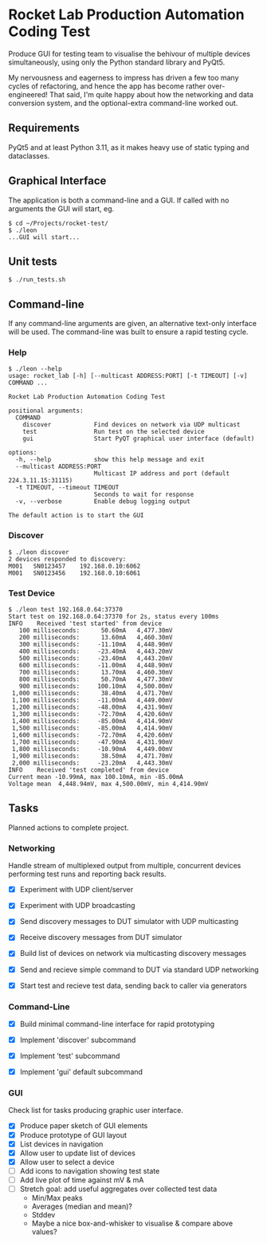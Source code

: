
# Rocket Lab Production Automation Coding Test

Produce GUI for testing team to visualise the behivour of multiple devices
simultaneously, using only the Python standard library and PyQt5.

My nervousness and eagerness to impress has driven a few too many cycles of
refactoring, and hence the app has become rather over-engineered! That said,
I'm quite happy about how the networking and data conversion system, and the
optional-extra command-line worked out.


## Requirements

PyQt5 and at least Python 3.11, as it makes heavy use of static typing and
dataclasses.


## Graphical Interface

The application is both a command-line and a GUI. If called with no arguments
the GUI will start, eg.

    $ cd ~/Projects/rocket-test/
    $ ./leon
    ...GUI will start...


## Unit tests

    $ ./run_tests.sh


## Command-line

If any command-line arguments are given, an alternative text-only interface
will be used. The command-line was built to ensure a rapid testing cycle.

### Help

    $ ./leon --help
    usage: rocket_lab [-h] [--multicast ADDRESS:PORT] [-t TIMEOUT] [-v] COMMAND ...

    Rocket Lab Production Automation Coding Test

    positional arguments:
      COMMAND
        discover            Find devices on network via UDP multicast
        test                Run test on the selected device
        gui                 Start PyQT graphical user interface (default)

    options:
      -h, --help            show this help message and exit
      --multicast ADDRESS:PORT
                            Multicast IP address and port (default 224.3.11.15:31115)
      -t TIMEOUT, --timeout TIMEOUT
                            Seconds to wait for response
      -v, --verbose         Enable debug logging output

    The default action is to start the GUI

### Discover

    $ ./leon discover
    2 devices responded to discovery:
    M001   SN0123457    192.168.0.10:6062
    M001   SN0123456    192.168.0.10:6061

### Test Device

    $ ./leon test 192.168.0.64:37370
    Start test on 192.168.0.64:37370 for 2s, status every 100ms
    INFO    Received 'test started' from device
       100 milliseconds:      50.60mA   4,477.30mV
       200 milliseconds:      13.60mA   4,460.30mV
       300 milliseconds:     -11.10mA   4,448.90mV
       400 milliseconds:     -23.40mA   4,443.20mV
       500 milliseconds:     -23.40mA   4,443.20mV
       600 milliseconds:     -11.00mA   4,448.90mV
       700 milliseconds:      13.70mA   4,460.30mV
       800 milliseconds:      50.70mA   4,477.30mV
       900 milliseconds:     100.10mA   4,500.00mV
     1,000 milliseconds:      38.40mA   4,471.70mV
     1,100 milliseconds:     -11.00mA   4,449.00mV
     1,200 milliseconds:     -48.00mA   4,431.90mV
     1,300 milliseconds:     -72.70mA   4,420.60mV
     1,400 milliseconds:     -85.00mA   4,414.90mV
     1,500 milliseconds:     -85.00mA   4,414.90mV
     1,600 milliseconds:     -72.70mA   4,420.60mV
     1,700 milliseconds:     -47.90mA   4,431.90mV
     1,800 milliseconds:     -10.90mA   4,449.00mV
     1,900 milliseconds:      38.50mA   4,471.70mV
     2,000 milliseconds:     -23.20mA   4,443.30mV
    INFO    Received 'test completed' from device
    Current mean -10.99mA, max 100.10mA, min -85.00mA
    Voltage mean  4,448.94mV, max 4,500.00mV, min 4,414.90mV


## Tasks

Planned actions to complete project.


### Networking

Handle stream of multiplexed output from multiple, concurrent devices performing
test runs and reporting back results.

- [x] Experiment with UDP client/server
- [x] Experiment with UDP broadcasting
- [x] Send discovery messages to DUT simulator with UDP multicasting
- [x] Receive discovery messages from DUT simulator
- [x] Build list of devices on network via multicasting discovery messages
- [x] Send and recieve simple command to DUT via standard UDP networking
- [x] Start test and recieve test data, sending back to caller via generators


### Command-Line

- [x] Build minimal command-line interface for rapid prototyping
- [x] Implement 'discover' subcommand
- [x] Implement 'test' subcommand
- [x] Implement 'gui' default subcommand


### GUI

Check list for tasks producing graphic user interface.

- [x] Produce paper sketch of GUI elements
- [x] Produce prototype of GUI layout
- [x] List devices in navigation
- [x] Allow user to update list of devices
- [x] Allow user to select a device
- [ ] Add icons to navigation showing test state
- [ ] Add live plot of time against mV & mA
- [ ] Stretch goal: add useful aggregates over collected test data
    - Min/Max peaks
    - Averages (median and mean)?
    - Stddev
    - Maybe a nice box-and-whisker to visualise & compare above values?
